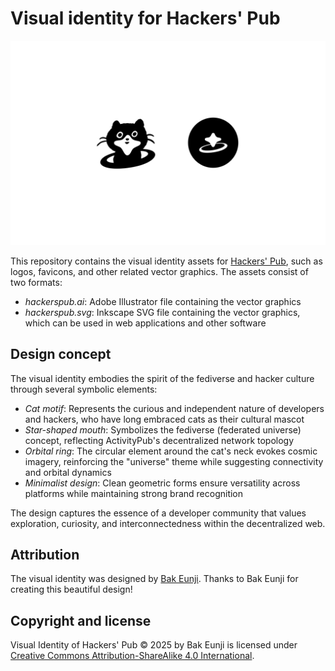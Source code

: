 Visual identity for Hackers' Pub
================================

![](./preview.png)

This repository contains the visual identity assets for [Hackers' Pub], such as
logos, favicons, and other related vector graphics.  The assets consist of
two formats:

 -  *hackerspub.ai*: Adobe Illustrator file containing the vector graphics
 -  *hackerspub.svg*: Inkscape SVG file containing the vector graphics,
    which can be used in web applications and other software

[Hackers' Pub]: https://hackers.pub/


Design concept
--------------

The visual identity embodies the spirit of the fediverse and hacker culture
through several symbolic elements:

 -  *Cat motif*: Represents the curious and independent nature of developers and
    hackers, who have long embraced cats as their cultural mascot
 -  *Star-shaped mouth*: Symbolizes the fediverse (federated universe) concept,
    reflecting ActivityPub's decentralized network topology
 -  *Orbital ring*: The circular element around the cat's neck evokes cosmic
    imagery, reinforcing the "universe" theme while suggesting connectivity and
    orbital dynamics
 -  *Minimalist design*: Clean geometric forms ensure versatility across
    platforms while maintaining strong brand recognition

The design captures the essence of a developer community that values
exploration, curiosity, and interconnectedness within the decentralized web.


Attribution
-----------

The visual identity was designed by [Bak Eunji].  Thanks to Bak Eunji for
creating this beautiful design!

[Bak Eunji]: mailto:bakeunji.design@gmail.com


Copyright and license
---------------------

Visual Identity of Hackers' Pub © 2025 by Bak Eunji is licensed under
[Creative Commons Attribution-ShareAlike 4.0 International][CC-BY-SA 4.0].

[CC-BY-SA 4.0]: https://creativecommons.org/licenses/by-sa/4.0/
